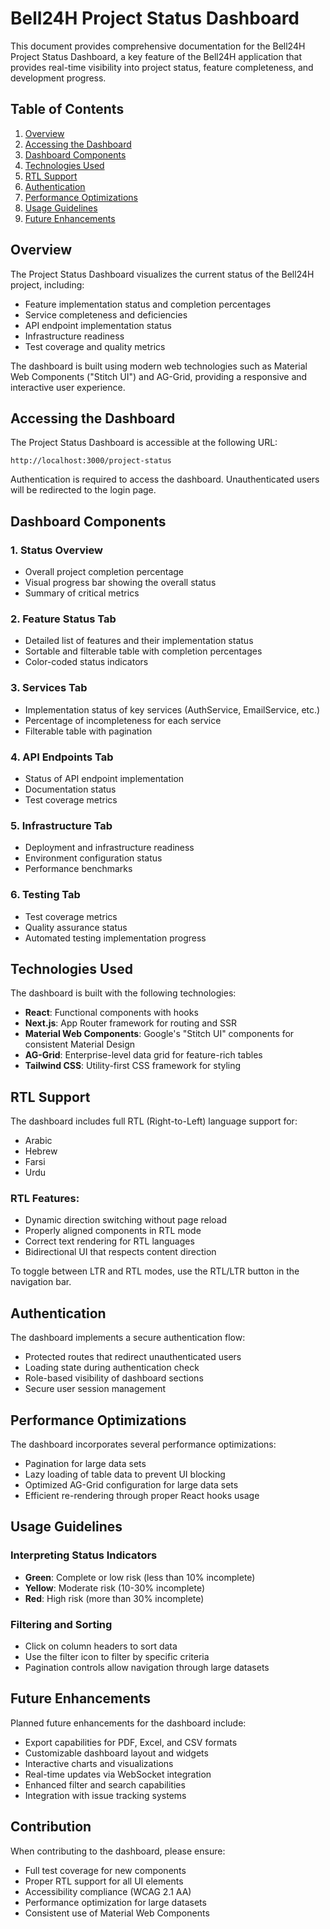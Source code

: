 # Bell24H Project Status Dashboard

This document provides comprehensive documentation for the Bell24H Project Status Dashboard, a key feature of the Bell24H application that provides real-time visibility into project status, feature completeness, and development progress.

## Table of Contents
1. [Overview](#overview)
2. [Accessing the Dashboard](#accessing-the-dashboard)
3. [Dashboard Components](#dashboard-components)
4. [Technologies Used](#technologies-used)
5. [RTL Support](#rtl-support)
6. [Authentication](#authentication)
7. [Performance Optimizations](#performance-optimizations)
8. [Usage Guidelines](#usage-guidelines)
9. [Future Enhancements](#future-enhancements)

## Overview

The Project Status Dashboard visualizes the current status of the Bell24H project, including:
- Feature implementation status and completion percentages
- Service completeness and deficiencies
- API endpoint implementation status
- Infrastructure readiness
- Test coverage and quality metrics

The dashboard is built using modern web technologies such as Material Web Components ("Stitch UI") and AG-Grid, providing a responsive and interactive user experience.

## Accessing the Dashboard

The Project Status Dashboard is accessible at the following URL:
```
http://localhost:3000/project-status
```

Authentication is required to access the dashboard. Unauthenticated users will be redirected to the login page.

## Dashboard Components

### 1. Status Overview
- Overall project completion percentage
- Visual progress bar showing the overall status
- Summary of critical metrics

### 2. Feature Status Tab
- Detailed list of features and their implementation status
- Sortable and filterable table with completion percentages
- Color-coded status indicators

### 3. Services Tab
- Implementation status of key services (AuthService, EmailService, etc.)
- Percentage of incompleteness for each service
- Filterable table with pagination

### 4. API Endpoints Tab
- Status of API endpoint implementation
- Documentation status
- Test coverage metrics

### 5. Infrastructure Tab
- Deployment and infrastructure readiness
- Environment configuration status
- Performance benchmarks

### 6. Testing Tab
- Test coverage metrics
- Quality assurance status
- Automated testing implementation progress

## Technologies Used

The dashboard is built with the following technologies:
- **React**: Functional components with hooks
- **Next.js**: App Router framework for routing and SSR
- **Material Web Components**: Google's "Stitch UI" components for consistent Material Design
- **AG-Grid**: Enterprise-level data grid for feature-rich tables
- **Tailwind CSS**: Utility-first CSS framework for styling

## RTL Support

The dashboard includes full RTL (Right-to-Left) language support for:
- Arabic
- Hebrew
- Farsi
- Urdu

### RTL Features:
- Dynamic direction switching without page reload
- Properly aligned components in RTL mode
- Correct text rendering for RTL languages
- Bidirectional UI that respects content direction

To toggle between LTR and RTL modes, use the RTL/LTR button in the navigation bar.

## Authentication

The dashboard implements a secure authentication flow:
- Protected routes that redirect unauthenticated users
- Loading state during authentication check
- Role-based visibility of dashboard sections
- Secure user session management

## Performance Optimizations

The dashboard incorporates several performance optimizations:
- Pagination for large data sets
- Lazy loading of table data to prevent UI blocking
- Optimized AG-Grid configuration for large data sets
- Efficient re-rendering through proper React hooks usage

## Usage Guidelines

### Interpreting Status Indicators
- **Green**: Complete or low risk (less than 10% incomplete)
- **Yellow**: Moderate risk (10-30% incomplete)
- **Red**: High risk (more than 30% incomplete)

### Filtering and Sorting
- Click on column headers to sort data
- Use the filter icon to filter by specific criteria
- Pagination controls allow navigation through large datasets

## Future Enhancements

Planned future enhancements for the dashboard include:
- Export capabilities for PDF, Excel, and CSV formats
- Customizable dashboard layout and widgets
- Interactive charts and visualizations
- Real-time updates via WebSocket integration
- Enhanced filter and search capabilities
- Integration with issue tracking systems

## Contribution

When contributing to the dashboard, please ensure:
- Full test coverage for new components
- Proper RTL support for all UI elements
- Accessibility compliance (WCAG 2.1 AA)
- Performance optimization for large datasets
- Consistent use of Material Web Components
